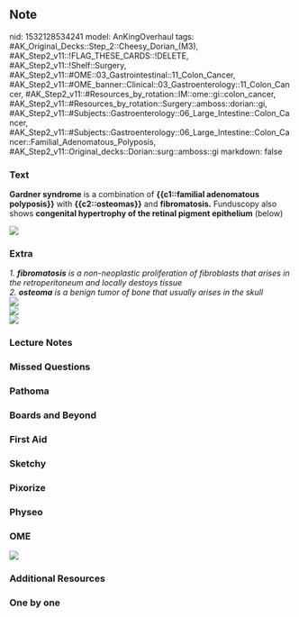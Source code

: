 ## Note
nid: 1532128534241
model: AnKingOverhaul
tags: #AK_Original_Decks::Step_2::Cheesy_Dorian_(M3), #AK_Step2_v11::!FLAG_THESE_CARDS::!DELETE, #AK_Step2_v11::!Shelf::Surgery, #AK_Step2_v11::#OME::03_Gastrointestinal::11_Colon_Cancer, #AK_Step2_v11::#OME_banner::Clinical::03_Gastroenterology::11_Colon_Cancer, #AK_Step2_v11::#Resources_by_rotation::IM::ome::gi::colon_cancer, #AK_Step2_v11::#Resources_by_rotation::Surgery::amboss::dorian::gi, #AK_Step2_v11::#Subjects::Gastroenterology::06_Large_Intestine::Colon_Cancer, #AK_Step2_v11::#Subjects::Gastroenterology::06_Large_Intestine::Colon_Cancer::Familial_Adenomatous_Polyposis, #AK_Step2_v11::Original_decks::Dorian::surg::amboss::gi
markdown: false

### Text
<b>Gardner syndrome</b> is a combination of <b>{{c1::familial
adenomatous polyposis}}</b> with <b>{{c2::osteomas}}</b> and
<b>fibromatosis.</b> Funduscopy also shows <b>congenital
hypertrophy of the retinal pigment epithelium</b> (below)
<div>
  <b><img src="paste-4689863769063425.jpg"></b>
</div>

### Extra
<div>
  <i>1. <b>fibromatosis</b> is a non-neoplastic proliferation of
  fibroblasts that arises in the retroperitoneum and locally
  destoys tissue</i>
</div>
<div>
  <i>2. <b>osteoma</b> is a benign tumor of bone that usually
  arises in the skull</i>
</div>
<div><img src="paste-299543904124929.jpg"></div>
<div><img src="paste-6710985184247809.jpg"></div>
<div><img src="paste-1543864649252865.jpg"></div>

### Lecture Notes


### Missed Questions


### Pathoma


### Boards and Beyond


### First Aid


### Sketchy


### Pixorize


### Physeo


### OME
<div class="ome-widget">
  <a href=
  "https://onlinemeded.org/spa/gastroenterology/colon-cancer/acquire?ref=anki">
  <img src="_OME_AnkiFlashcards_Lesson_6.png"></a>
</div>

### Additional Resources


### One by one

